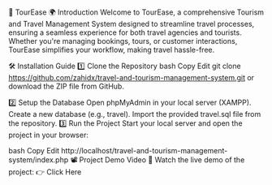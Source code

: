 📌 TourEase
🌍 Introduction
Welcome to TourEase, a comprehensive Tourism and Travel Management System designed to streamline travel processes, ensuring a seamless experience for both travel agencies and tourists. Whether you're managing bookings, tours, or customer interactions, TourEase simplifies your workflow, making travel hassle-free.

🛠️ Installation Guide
1️⃣ Clone the Repository
bash
Copy
Edit
git clone https://github.com/zahidx/travel-and-tourism-management-system.git
or download the ZIP file from GitHub.

2️⃣ Setup the Database
Open phpMyAdmin in your local server (XAMPP).
Create a new database (e.g., travel).
Import the provided travel.sql file from the repository.
3️⃣ Run the Project
Start your local server and open the project in your browser:

bash
Copy
Edit
http://localhost/travel-and-tourism-management-system/index.php
📽️ Project Demo Video
🎥 Watch the live demo of the project:
👉 Click Here

